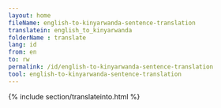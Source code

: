```yaml
---
layout: home
fileName: english-to-kinyarwanda-sentence-translation
translatein: english_to_kinyarwanda
folderName : translate
lang: id
from: en
to: rw
permalink: /id/english-to-kinyarwanda-sentence-translation
tool: english-to-kinyarwanda-sentence-translation
---
```

{% include section/translateinto.html %}